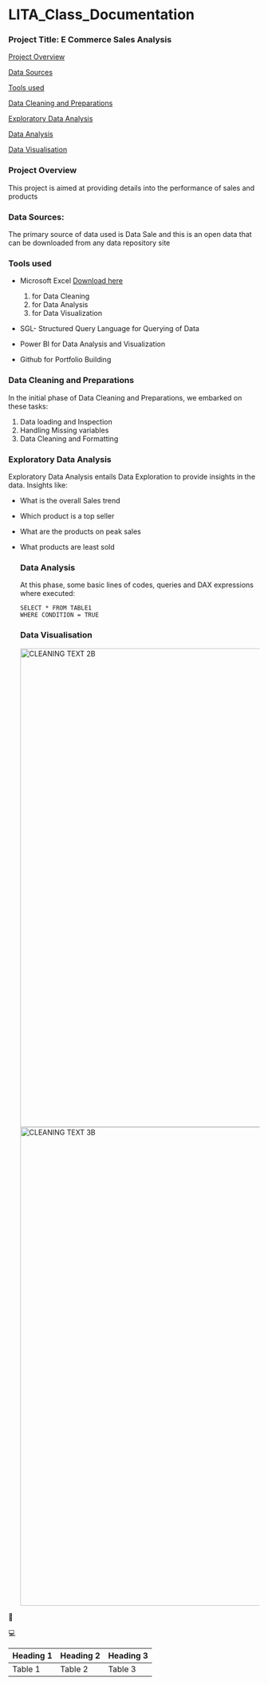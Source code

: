 # LITA_Class_Documentation

### Project Title: E Commerce Sales Analysis

[Project Overview](#project-overview)

[Data Sources](#data-sources)

[Tools used](#tools-used)

[Data Cleaning and Preparations](#data-cleaning-and-preparations)

[Exploratory Data Analysis](#exploratory-data-analysis)

[Data Analysis](#data-analysis)

[Data Visualisation](#data-visualisation)

### Project Overview

This project is aimed at providing details into the performance of sales and products

### Data Sources:

The primary source of data used is Data Sale and this is an open data that can be downloaded from any data repository site
### Tools used
- Microsoft Excel [Download here](https://microsoftexcel.com)
   1. for Data Cleaning
   2. for Data Analysis
   3. for Data Visualization
- SGL- Structured Query Language for Querying of Data
  
- Power BI for Data Analysis and Visualization
- Github for Portfolio Building

### Data Cleaning and Preparations

In the initial phase of Data Cleaning and Preparations, we embarked on these tasks:
 1. Data loading and Inspection
 2. Handling Missing variables
 3. Data Cleaning and Formatting

### Exploratory Data Analysis

Exploratory Data Analysis entails Data Exploration to provide insights in the data. Insights like:
- What is the overall Sales trend
- Which product is a top seller
- What are the products on peak sales
- What products are least sold

  ### Data Analysis

  At this phase, some basic lines of codes, queries and DAX expressions where executed:

  ```SGL
  SELECT * FROM TABLE1
  WHERE CONDITION = TRUE
  ```

  ### Data Visualisation

  <img width="960" alt="CLEANING TEXT 2B" src="https://github.com/user-attachments/assets/d9a20f7b-10a9-4032-ba41-922e187218dc">

  
  <img width="960" alt="CLEANING TEXT 3B" src="https://github.com/user-attachments/assets/db2ac8f4-d7c5-44f9-9f21-9353a8803fe6">
🥇

💻

|Heading 1|Heading 2|Heading 3|
|-----|-----|-----|
|Table 1|Table 2|Table 3|
